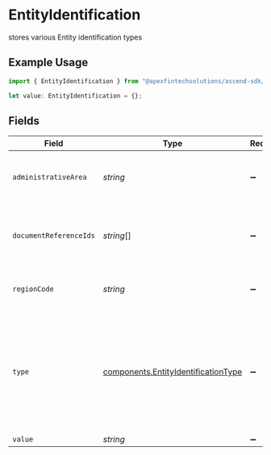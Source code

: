 # EntityIdentification

stores various Entity identification types

## Example Usage

```typescript
import { EntityIdentification } from "@apexfintechsolutions/ascend-sdk/models/components";

let value: EntityIdentification = {};
```

## Fields

| Field                                                                                                                                                                                                                                                                        | Type                                                                                                                                                                                                                                                                         | Required                                                                                                                                                                                                                                                                     | Description                                                                                                                                                                                                                                                                  | Example                                                                                                                                                                                                                                                                      |
| ---------------------------------------------------------------------------------------------------------------------------------------------------------------------------------------------------------------------------------------------------------------------------- | ---------------------------------------------------------------------------------------------------------------------------------------------------------------------------------------------------------------------------------------------------------------------------- | ---------------------------------------------------------------------------------------------------------------------------------------------------------------------------------------------------------------------------------------------------------------------------- | ---------------------------------------------------------------------------------------------------------------------------------------------------------------------------------------------------------------------------------------------------------------------------- | ---------------------------------------------------------------------------------------------------------------------------------------------------------------------------------------------------------------------------------------------------------------------------- |
| `administrativeArea`                                                                                                                                                                                                                                                         | *string*                                                                                                                                                                                                                                                                     | :heavy_minus_sign:                                                                                                                                                                                                                                                           | Administrative area that issued the identification For example, this can be a state, a province, an oblast, or a prefecture.                                                                                                                                                 | TX                                                                                                                                                                                                                                                                           |
| `documentReferenceIds`                                                                                                                                                                                                                                                       | *string*[]                                                                                                                                                                                                                                                                   | :heavy_minus_sign:                                                                                                                                                                                                                                                           | One or more UUIDs from the documents api of the image(s) of the document that relates to the identification for the person investigation.                                                                                                                                    | 0f01ae1f-d24c-4171-8f3f-c0b820bf3044                                                                                                                                                                                                                                         |
| `regionCode`                                                                                                                                                                                                                                                                 | *string*                                                                                                                                                                                                                                                                     | :heavy_minus_sign:                                                                                                                                                                                                                                                           | Country that issued identification Two character region code, complies with https://cldr.unicode.org/index                                                                                                                                                                   | US                                                                                                                                                                                                                                                                           |
| `type`                                                                                                                                                                                                                                                                       | [components.EntityIdentificationType](../../models/components/entityidentificationtype.md)                                                                                                                                                                                   | :heavy_minus_sign:                                                                                                                                                                                                                                                           | The entity tax id type, one of:<br/>- `ID_ENTITY_TYPE_UNSPECIFIED` - Default/Null value.<br/>- `EIN` - Employer Identification Number (US government issued, 9 digits, XX-XXXXXXX).<br/>- `LEI` - Legal Entity Identifier (20 digit alphanumeric).<br/>- `DUNS` - Dun and Bradstreet number. | EIN                                                                                                                                                                                                                                                                          |
| `value`                                                                                                                                                                                                                                                                      | *string*                                                                                                                                                                                                                                                                     | :heavy_minus_sign:                                                                                                                                                                                                                                                           | Tax id value                                                                                                                                                                                                                                                                 | 666-12-3456                                                                                                                                                                                                                                                                  |